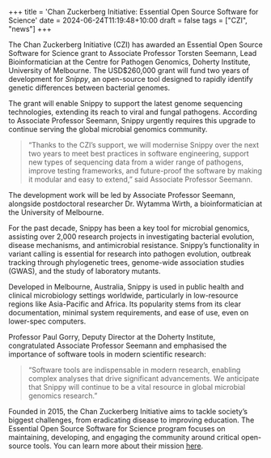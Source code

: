 +++
title = 'Chan Zuckerberg Initiative: Essential Open Source Software for Science'
date = 2024-06-24T11:19:48+10:00
draft = false
tags = ["CZI", "news"]
+++

The Chan Zuckerberg Initiative (CZI) has awarded an Essential Open Source Software for Science grant to Associate Professor Torsten Seemann, Lead Bioinformatician at the Centre for Pathogen Genomics, Doherty Institute, University of Melbourne. The USD$260,000 grant will fund two years of development for *Snippy*, an open-source tool designed to rapidly identify genetic differences between bacterial genomes.

The grant will enable Snippy to support the latest genome sequencing technologies, extending its reach to viral and fungal pathogens. According to Associate Professor Seemann, Snippy urgently requires this upgrade to continue serving the global microbial genomics community.

> “Thanks to the CZI’s support, we will modernise Snippy over the next two years to meet best practices in software engineering, support new types of sequencing data from a wider range of pathogens, improve testing frameworks, and future-proof the software by making it modular and easy to extend,” said Associate Professor Seemann.

The development work will be led by Associate Professor Seemann, alongside postdoctoral researcher Dr. Wytamma Wirth, a bioinformatician at the University of Melbourne.

For the past decade, Snippy has been a key tool for microbial genomics, assisting over 2,000 research projects in investigating bacterial evolution, disease mechanisms, and antimicrobial resistance. Snippy’s functionality in variant calling is essential for research into pathogen evolution, outbreak tracking through phylogenetic trees, genome-wide association studies (GWAS), and the study of laboratory mutants.

Developed in Melbourne, Australia, Snippy is used in public health and clinical microbiology settings worldwide, particularly in low-resource regions like Asia-Pacific and Africa. Its popularity stems from its clear documentation, minimal system requirements, and ease of use, even on lower-spec computers.

Professor Paul Gorry, Deputy Director at the Doherty Institute, congratulated Associate Professor Seemann and emphasised the importance of software tools in modern scientific research:

> “Software tools are indispensable in modern research, enabling complex analyses that drive significant advancements. We anticipate that Snippy will continue to be a vital resource in global microbial genomics research.”

Founded in 2015, the Chan Zuckerberg Initiative aims to tackle society’s biggest challenges, from eradicating disease to improving education. The Essential Open Source Software for Science program focuses on maintaining, developing, and engaging the community around critical open-source tools. You can learn more about their mission [here](https://chanzuckerberg.com/science/programs-resources/open-source-software/).
